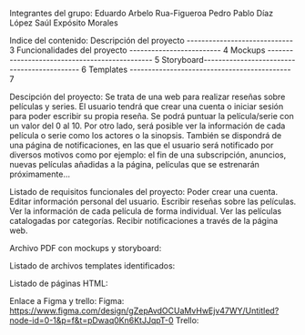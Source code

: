Integrantes del grupo:
  Eduardo Arbelo Rua-Figueroa
  Pedro Pablo Díaz López
  Saúl Expósito Morales

Indice del contenido:
  Descripción del proyecto -----------------------------   3
  Funcionalidades del proyecto -------------------------   4
  Mockups ----------------------------------------------   5
  Storyboard--------------------------------------------   6
  Templates --------------------------------------------   7

Descipción del proyecto:
  Se trata de una web para realizar reseñas sobre películas y series. El usuario tendrá que crear una cuenta o iniciar sesión para poder escribir su propia reseña. Se podrá puntuar la película/serie con un valor del 0 al 10. 
  Por otro lado, será posible ver la información de cada película o serie como los actores o la sinopsis.
  También se dispondrá de una página de notificaciones, en las que el usuario será notificado por diversos motivos como por ejemplo: el fin de una subscripción, anuncios, nuevas películas añadidas a la página, películas que se estrenarán próximamente… 

Listado de requisitos funcionales del proyecto:
  Poder crear una cuenta.
  Editar información personal del usuario.
  Escribir reseñas sobre las películas.
  Ver la información de cada película de forma individual.
  Ver las películas catalogadas por categorías.
  Recibir notificaciones a través de la página web.

Archivo PDF con mockups y storyboard:

Listado de archivos templates identificados:

Listado de páginas HTML:

Enlace a Figma y trello:
  Figma: https://www.figma.com/design/gZepAvdOCUaMvHwEjv47WY/Untitled?node-id=0-1&p=f&t=pDwaq0Kn6KtJJqpT-0
  Trello: 
